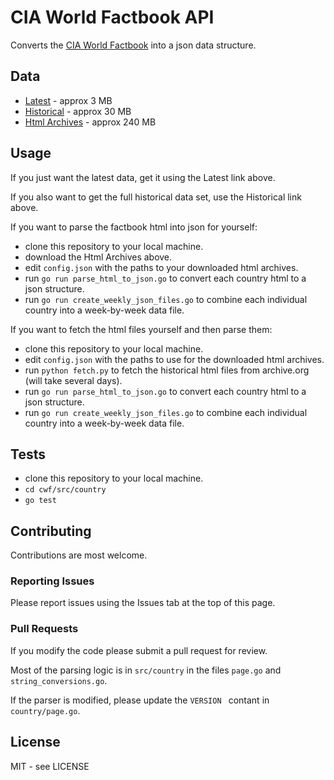 # CIA World Factbook API

Converts the [CIA World Factbook](https://www.cia.gov/library/publications/the-world-factbook/index.html) into a json data structure.

## Data

* [Latest](https://www.github.com/iancoleman/cia_world_factbook_api/tree/master/data) - approx 3 MB
* [Historical](https://mega.nz/#!BzBABBja!gAUJgIi40XvkDQfcDhhhtz0tBuZhiLjnqrOIcUTfw_M) - approx 30 MB
* [Html Archives](https://mega.nz/#!VjYG3ZSQ!2ADrPmi4ct0QoxMHsKnsdc0-wzEihpJiB9qjBAq5MyI) - approx 240 MB

## Usage

If you just want the latest data, get it using the Latest link above.

If you also want to get the full historical data set, use the Historical link above.

If you want to parse the factbook html into json for yourself:

* clone this repository to your local machine.
* download the Html Archives above.
* edit `config.json` with the paths to your downloaded html archives.
* run `go run parse_html_to_json.go` to convert each country html to a json structure.
* run `go run create_weekly_json_files.go` to combine each individual country into a week-by-week data file.

If you want to fetch the html files yourself and then parse them:

* clone this repository to your local machine.
* edit `config.json` with the paths to use for the downloaded html archives.
* run `python fetch.py` to fetch the historical html files from archive.org (will take several days).
* run `go run parse_html_to_json.go` to convert each country html to a json structure.
* run `go run create_weekly_json_files.go` to combine each individual country into a week-by-week data file.

## Tests

* clone this repository to your local machine.
* `cd cwf/src/country`
* `go test`

## Contributing

Contributions are most welcome.

### Reporting Issues

Please report issues using the Issues tab at the top of this page.

### Pull Requests

If you modify the code please submit a pull request for review.

Most of the parsing logic is in `src/country` in the files `page.go` and `string_conversions.go`.

If the parser is modified, please update the `VERSION ` contant in `country/page.go`.

## License

MIT - see LICENSE
